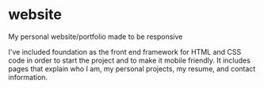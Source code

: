 website
=======

My personal website/portfolio made to be responsive

I've included foundation as the front end framework for HTML and CSS code in order to start the project and to make it mobile friendly. It includes pages that explain who I am, my personal projects, my resume, and contact information.
